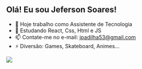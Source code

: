 ## Olá! Eu sou Jeferson Soares!


- 🔭 Hoje trabalho como Assistente de Tecnologia
- 🌱 Estudando React, Css, Html e JS
- 📫 Contate-me no e-mail: jpadilha53@gmail.com
- ⚡ Diversão: Games, Skateboard, Animes...


<picture>
<source
  srcset="https://github-readme-stats.vercel.app/api?username=jef-sorridente&show_icons=true&theme=dark"
  media="(prefers-color-scheme: dark)"
/>
<source
  srcset="https://github-readme-stats.vercel.app/api?username=jef-sorridente&show_icons=true"
  media="(prefers-color-scheme: light), (prefers-color-scheme: no-preference)"
/>
<img src="https://github-readme-stats.vercel.app/api?username=jef-sorridente&show_icons=true" />
</picture>
